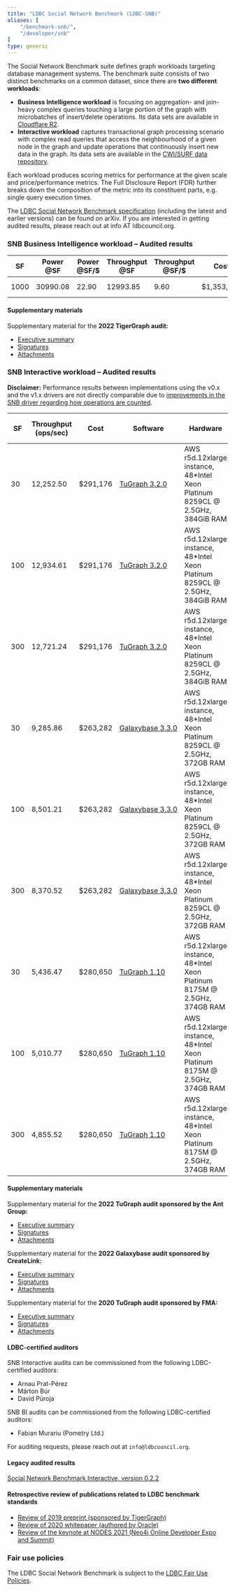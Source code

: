 ```yaml
---
title: "LDBC Social Network Benchmark (LDBC-SNB)"
aliases: [
    "/benchmark-snb/",
    "/developer/snb"
]
type: generic
---
```


The Social Network Benchmark suite defines graph workloads targeting database management systems.
The benchmark suite consists of two distinct benchmarks on a common dataset, since there are **two different workloads**:

- **Business Intelligence workload** is focusing on aggregation- and join-heavy complex queries touching a large portion of the graph with microbatches of insert/delete operations. Its data sets are available in [Cloudflare R2](https://github.com/ldbc/ldbc_snb_bi/blob/main/snb-bi-pre-generated-data-sets.md).
- **Interactive workload** captures transactional graph processing scenario with complex read queries that access the neighbourhood of a given node in the graph and update operations that continuously insert new data in the graph. Its data sets are available in the [CWI/SURF data repository](https://hdl.handle.net/11112/e6e00558-a2c3-9214-473e-04a16de09bf8).

Each workload produces scoring metrics for performance at the given scale and price/performance metrics.
The Full Disclosure Report (FDR) further breaks down the composition of the metric into its constituent parts, e.g. single query execution times.

The [LDBC Social Network Benchmark specification](https://arxiv.org/abs/2001.02299) (including the latest and earlier versions) can be found on arXiv. If you are interested in getting audited results, please reach out at info AT ldbcouncil.org.

### SNB Business Intelligence workload – Audited results

| **SF** | **Power @SF** | **Power @SF/$** | **Throughput @SF** | **Throughput @SF/$** | **Cost** | **Software** | **Hardware** | **Test Sponsor** | **Date** | **FDR** |
|-|-|-|-|-|-|-|-|-|-|-|
| 1000 | 30990.08 | 22.90 | 12993.85 | 9.60 | $1,353,315 | [TigerGraph&nbsp;3.7.0](https://docs.tigergraph.com/tigergraph-server/3.7) | Dell&nbsp;PowerEdge&nbsp;6625 with AMD EPYC 9354 | TigerGraph | 2022/11/09 | [FDR](LDBC_SNB_BI_20221109_SF1000_tigergraph.pdf) |

#### Supplementary materials

Supplementary material for the **2022 TigerGraph audit:**

-  [Executive summary](LDBC_SNB_BI_20221109_SF1000_tigergraph-executive_summary.pdf)
-  [Signatures](LDBC_SNB_BI_20221109_SF1000_tigergraph-signatures.pdf)
-  [Attachments](https://pub-383410a98aef4cb686f0c7601eddd25f.r2.dev/audits/LDBC_SNB_BI_20221109_SF1000_tigergraph-attachments.tar.gz)

### SNB Interactive workload – Audited results

**Disclaimer:** Performance results between implementations using the v0.x and the v1.x drivers are not directly comparable due to [improvements in the SNB driver regarding how operations are counted](https://github.com/ldbc/ldbc_snb_interactive_driver/issues/154).

| **SF** | **Throughput (ops/sec)** | **Cost** | **Software** | **Hardware** | **Test Sponsor** | **Date** | **SNB Interactive Version** | **Driver Version** | **FDR** |
|--------|--------------------------|----------|--------------|--------------|------------------|----------|-----------------|--------------------|----------------------------|
| 30  | 12,252.50 | $291,176 | [TuGraph&nbsp;3.2.0](https://tech.antfin.com/products/TuGraph) | AWS r5d.12xlarge instance, 48\*Intel Xeon Platinum 8259CL @ 2.5GHz, 384GiB RAM | [Ant Group](https://www.antgroup.com/en) | 2022/08/16 | [v0.3.6](https://arxiv.org/pdf/2001.02299v3.pdf) | [v1.2.0](https://github.com/ldbc/ldbc_snb_interactive_driver/releases/tag/v1.2.0) | [FDR](LDBC_SNB_I_20220816_SF30-100-300_tugraph.pdf) |
| 100 | 12,934.61 | $291,176 | [TuGraph&nbsp;3.2.0](https://tech.antfin.com/products/TuGraph) | AWS r5d.12xlarge instance, 48\*Intel Xeon Platinum 8259CL @ 2.5GHz, 384GiB RAM | [Ant Group](https://www.antgroup.com/en) | 2022/08/16 | [v0.3.6](https://arxiv.org/pdf/2001.02299v3.pdf) | [v1.2.0](https://github.com/ldbc/ldbc_snb_interactive_driver/releases/tag/v1.2.0) | [FDR](LDBC_SNB_I_20220816_SF30-100-300_tugraph.pdf) |
| 300 | 12,721.24 | $291,176 | [TuGraph&nbsp;3.2.0](https://tech.antfin.com/products/TuGraph) | AWS r5d.12xlarge instance, 48\*Intel Xeon Platinum 8259CL @ 2.5GHz, 384GiB RAM | [Ant Group](https://www.antgroup.com/en) | 2022/08/16 | [v0.3.6](https://arxiv.org/pdf/2001.02299v3.pdf) | [v1.2.0](https://github.com/ldbc/ldbc_snb_interactive_driver/releases/tag/v1.2.0) | [FDR](LDBC_SNB_I_20220816_SF30-100-300_tugraph.pdf) |
| 30  | 9,285.86 | $263,282 | [Galaxybase&nbsp;3.3.0](https://galaxybase.com/) | AWS r5d.12xlarge instance, 48\*Intel Xeon Platinum 8259CL @ 2.5GHz, 372GB RAM | [CreateLink](https://www.galaxybase.com/) | 2022/05/16 | [v0.3.3](https://arxiv.org/pdf/2001.02299v2.pdf) | [v0.3.4](https://github.com/ldbc/ldbc_snb_interactive_driver/releases/tag/0.3.4) | [FDR](LDBC_SNB_I_20220516_SF30-100-300_galaxybase.pdf) |
| 100 | 8,501.21 | $263,282 | [Galaxybase&nbsp;3.3.0](https://galaxybase.com/) | AWS r5d.12xlarge instance, 48\*Intel Xeon Platinum 8259CL @ 2.5GHz, 372GB RAM | [CreateLink](https://www.galaxybase.com/) | 2022/05/16 | [v0.3.3](https://arxiv.org/pdf/2001.02299v2.pdf) | [v0.3.4](https://github.com/ldbc/ldbc_snb_interactive_driver/releases/tag/0.3.4) | [FDR](LDBC_SNB_I_20220516_SF30-100-300_galaxybase.pdf) |
| 300 | 8,370.52 | $263,282 | [Galaxybase&nbsp;3.3.0](https://galaxybase.com/) | AWS r5d.12xlarge instance, 48\*Intel Xeon Platinum 8259CL @ 2.5GHz, 372GB RAM | [CreateLink](https://www.galaxybase.com/) | 2022/05/16 | [v0.3.3](https://arxiv.org/pdf/2001.02299v2.pdf) | [v0.3.4](https://github.com/ldbc/ldbc_snb_interactive_driver/releases/tag/0.3.4) | [FDR](LDBC_SNB_I_20220516_SF30-100-300_galaxybase.pdf) |
| 30  | 5,436.47 | $280,650 | [TuGraph&nbsp;1.10](https://fma-ai.cn/) | AWS r5d.12xlarge instance, 48\*Intel Xeon Platinum 8175M @ 2.5GHz, 374GB RAM | [FMA](https://fma-ai.cn/) | 2020/07/26 | [v0.3.2](https://arxiv.org/pdf/2001.02299v1.pdf) | [v0.3.3](https://github.com/ldbc/ldbc_snb_interactive_driver/releases/tag/0.3.3) | [FDR](LDBC_SNB_I_20200726_SF30-100-300_tugraph.pdf) |
| 100 | 5,010.77 | $280,650 | [TuGraph&nbsp;1.10](https://fma-ai.cn/) | AWS r5d.12xlarge instance, 48\*Intel Xeon Platinum 8175M @ 2.5GHz, 374GB RAM | [FMA](https://fma-ai.cn/) | 2020/07/26 | [v0.3.2](https://arxiv.org/pdf/2001.02299v1.pdf) | [v0.3.3](https://github.com/ldbc/ldbc_snb_interactive_driver/releases/tag/0.3.3) | [FDR](LDBC_SNB_I_20200726_SF30-100-300_tugraph.pdf) |
| 300 | 4,855.52 | $280,650 | [TuGraph&nbsp;1.10](https://fma-ai.cn/) | AWS r5d.12xlarge instance, 48\*Intel Xeon Platinum 8175M @ 2.5GHz, 374GB RAM | [FMA](https://fma-ai.cn/) | 2020/07/26 | [v0.3.2](https://arxiv.org/pdf/2001.02299v1.pdf) | [v0.3.3](https://github.com/ldbc/ldbc_snb_interactive_driver/releases/tag/0.3.3) | [FDR](LDBC_SNB_I_20200726_SF30-100-300_tugraph.pdf) |


#### Supplementary materials

Supplementary material for the **2022 TuGraph audit sponsored by the Ant Group:**

-  [Executive summary](LDBC_SNB_I_20220816_SF30-100-300_tugraph-executive_summary.pdf)
-  [Signatures](LDBC_SNB_I_20220816_SF30-100-300_tugraph-signatures.pdf)
-  [Attachments](https://pub-383410a98aef4cb686f0c7601eddd25f.r2.dev/audits/LDBC_SNB_I_20200726_SF30-100-300_tugraph-attachments.tar.gz)

Supplementary material for the **2022 Galaxybase audit sponsored by CreateLink:**

-  [Executive summary](LDBC_SNB_I_20220516_SF30-100-300_galaxybase-executive_summary.pdf)
-  [Signatures](LDBC_SNB_I_20220516_SF30-100-300_galaxybase-signatures.pdf)
-  [Attachments](https://pub-383410a98aef4cb686f0c7601eddd25f.r2.dev/audits/LDBC_SNB_I_20220516_SF30-100-300_galaxybase-attachments.tar.gz)

Supplementary material for the **2020 TuGraph audit sponsored by FMA:**

-  [Executive summary](LDBC_SNB_I_20200726_SF30-100-300_tugraph-executive_summary.pdf)
-  [Signatures](LDBC_SNB_I_20200726_SF30-100-300_tugraph-signatures.pdf)
-  [Attachments](https://pub-383410a98aef4cb686f0c7601eddd25f.r2.dev/audits/LDBC_SNB_I_20220816_SF30-100-300_tugraph-attachments.tar.gz)

#### LDBC-certified auditors

SNB Interactive audits can be commissioned from the following LDBC-certified auditors:

* Arnau Prat-Pérez
* Márton Búr
* David Püroja

SNB BI audits can be commissioned from the following LDBC-certified auditors:

* Fabian Murariu (Pometry Ltd.)

For auditing requests, please reach out at `info@ldbcouncil.org`.

#### Legacy audited results

[Social Network Benchmark Interactive, version 0.2.2](/benchmarks/snb/audited-results-v0.2.2)

#### Retrospective review of publications related to LDBC benchmark standards

* [Review of 2019 preprint (sponsored by TigerGraph)](retrospective-report-tigergraph.pdf)
* [Review of 2020 whitepaper (authored by Oracle)](retrospective-report-oracle.pdf)
* [Review of the keynote at NODES 2021 (Neo4j Online Developer Expo and Summit)](retrospective-report-neo4j.pdf)

### Fair use policies

The LDBC Social Network Benchmark is subject to the [LDBC Fair Use Policies](/benchmarks/fair-use-policies).
